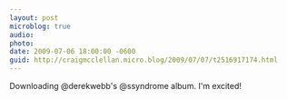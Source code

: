```yaml
---
layout: post
microblog: true
audio: 
photo: 
date: 2009-07-06 18:00:00 -0600
guid: http://craigmcclellan.micro.blog/2009/07/07/t2516917174.html
---
```

Downloading @derekwebb's @ssyndrome album.  I'm excited!
